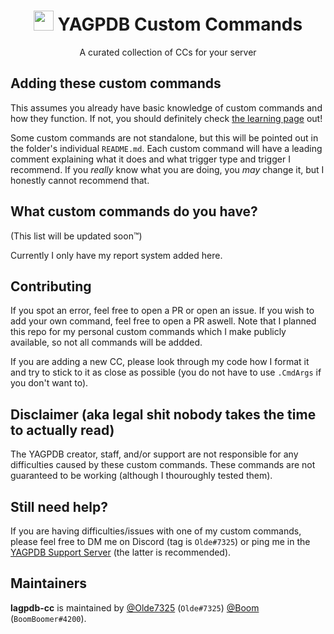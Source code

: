 #
<h1 align="center"><img src="https://yagpdb.xyz/static/img/logo_y.png" height=32px width=32px></img>&nbspYAGPDB Custom Commands</h1>

<p align="center">A curated collection of CCs for your server</p>

## Adding these custom commands
This assumes you already have basic knowledge of custom commands and how they function. If not, you should definitely check [the learning page](https://learn.yagpdb.xyz/) out!

Some custom commands are not standalone, but this will be pointed out in the folder's individual `README.md`. Each custom command will have a leading comment explaining what it does and what trigger type and trigger I recommend. If you *really* know what you are doing, you *may* change it, but I honestly cannot recommend that.

## What custom commands do you have?
(This list will be updated soon™️)
  
Currently I only have my report system added here.

## Contributing
If you spot an error, feel free to open a PR or open an issue.
If you wish to add your own command, feel free to open a PR aswell. Note that I planned this repo for my personal custom commands which I make publicly available, so not all commands will be addded.

If you are adding a new CC, please look through my code how I format it and try to stick to it as close as possible (you do not have to use `.CmdArgs` if you don't want to).

## Disclaimer (aka legal shit nobody takes the time to actually read)
The YAGPDB creator, staff, and/or support are not responsible for any difficulties caused by these custom commands.
These commands are not guaranteed to be working (although I thouroughly tested them).

## Still need help?
If you are having difficulties/issues with one of my custom commands, please feel free to DM me on Discord (tag is `Olde#7325`) or ping me in the [YAGPDB Support Server](https://discord.gg/5uVyq2E) (the latter is recommended).

## Maintainers
**lagpdb-cc** is maintained by [@Olde7325](https://github.com/Olde7325) (`Olde#7325`) [@Boom](https://github.com/BoomBoomerTummy) (`BoomBoomer#4200`).